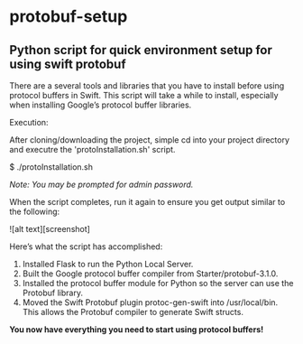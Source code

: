 # protobuf-setup
Python script for quick environment setup for using swift protobuf
------
<p>
There are a several tools and libraries that you have to install before using protocol buffers in Swift.
This script will take a while to install, especially when installing Google’s protocol buffer libraries.
</p>

Execution:

After cloning/downloading the project, simple cd into your project directory and executre the 'protoInstallation.sh' script.

$ ./protoInstallation.sh

<i>Note: You may be prompted for admin password. </i>

When the script completes, run it again to ensure you get output similar to the following:

![alt text][screenshot]

Here’s what the script has accomplished:
<ol>
<li>Installed Flask to run the Python Local Server.</li>
<li>Built the Google protocol buffer compiler from Starter/protobuf-3.1.0.</li>
<li>Installed the protocol buffer module for Python so the server can use the Protobuf library.</li>
<li>Moved the Swift Protobuf plugin protoc-gen-swift into /usr/local/bin. This allows the Protobuf compiler to generate Swift structs.</li>
</ol>

**You now have everything you need to start using protocol buffers!**

